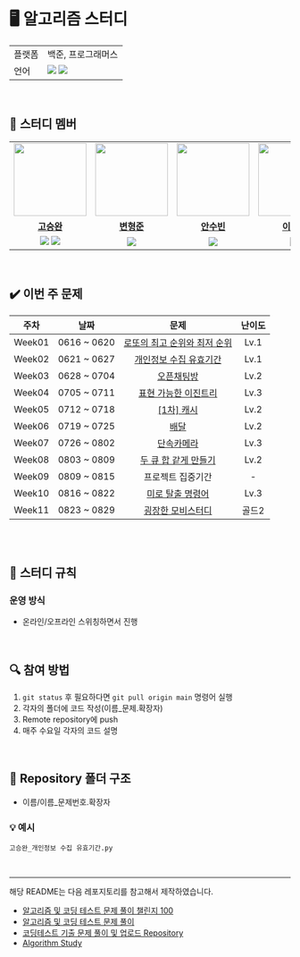 
# 🖥 알고리즘 스터디

<table>
    <td>플랫폼</td>
    <td>백준, 프로그래머스</td>
  </tr>
  <tr>
    <td>언어</td>
    <td><img src="https://img.shields.io/badge/java-007396?style=for-the-badge&logo=java&logoColor=white"> 
        <img src="https://img.shields.io/badge/python-3776AB?style=for-the-badge&logo=python&logoColor=white">
    </td>
  </tr>
</table>

<br/>

## 🤖 스터디 멤버

<table>
 <tr>
    <td align="center"><a href="https://github.com/mukhoplus"><img src="https://avatars.githubusercontent.com/mukhoplus" width="130px;" alt=""></a></td>
    <td align="center"><a href="https://github.com/skybluelion"><img src="https://avatars.githubusercontent.com/skybluelion" width="130px;" alt=""></a></td>
    <td align="center"><a href="https://github.com/richsubin"><img src="https://avatars.githubusercontent.com/richsubin" width="130px;" alt=""></a></td>
    <td align="center"><a href="https://github.com/Leebeom-seok"><img src="https://avatars.githubusercontent.com/Leebeom-seok" width="130px;" alt=""></a></td>
  </tr>
  <tr>
    <td align="center"><a href="https://github.com/mukhoplus"><b>고승완</b></a></td>
    <td align="center"><a href="https://github.com/skybluelion"><b>변형준</b></a></td>
    <td align="center"><a href="https://github.com/richsubin"><b>안수빈</b></a></td>
    <td align="center"><a href="https://github.com/Leebeom-seok"><b>이범석</b></a></td>
  </tr>
  
  <tr> 
    <td align="center">
    <img src="https://img.shields.io/badge/Python-3776AB?style=for-the-badge&logo=python&logoColor=white">
    <img src="https://img.shields.io/badge/Java-007396?style=for-the-badge&logo=java&logoColor=white">
    </td>
    <td align="center">
    <img src="https://img.shields.io/badge/Java-007396?style=for-the-badge&logo=java&logoColor=white"></td>
    <td align="center">
    <img src="https://img.shields.io/badge/Java-007396?style=for-the-badge&logo=java&logoColor=white">
     </td>
    <td align="center">
    <img src="https://img.shields.io/badge/Java-007396?style=for-the-badge&logo=java&logoColor=white">
    </td>

</table>

<br/>

## ✔️ 이번 주 문제

| 주차 | 날짜 | 문제 | 난이도 |
|:---:|:---:|:---:|:---:|
|Week01|0616 ~ 0620| [로또의 최고 순위와 최저 순위](https://school.programmers.co.kr/learn/courses/30/lessons/77484) | Lv.1|
|Week02|0621 ~ 0627| [개인정보 수집 유효기간](https://school.programmers.co.kr/learn/courses/30/lessons/150370) | Lv.1 |
|Week03|0628 ~ 0704|[오픈채팅방](https://school.programmers.co.kr/learn/courses/30/lessons/42888) | Lv.2  |
|Week04|0705 ~ 0711|[표현 가능한 이진트리](https://school.programmers.co.kr/learn/courses/30/lessons/150367) | Lv.3 |
|Week05|0712 ~ 0718| [[1차] 캐시](https://school.programmers.co.kr/learn/courses/30/lessons/17680) | Lv.2 |
|Week06|0719 ~ 0725|[배달](https://school.programmers.co.kr/learn/courses/30/lessons/12978) |  Lv.2  |
|Week07|0726 ~ 0802| [단속카메라](https://school.programmers.co.kr/learn/courses/30/lessons/42884) | Lv.3  |
|Week08|0803 ~ 0809| [두 큐 합 같게 만들기](https://school.programmers.co.kr/learn/courses/30/lessons/118667) | Lv.2  |
|Week09|0809 ~ 0815| 프로젝트 집중기간 | -  |
|Week10|0816 ~ 0822| [미로 탈출 명령어](https://school.programmers.co.kr/learn/courses/30/lessons/150365) | Lv.3  |
|Week11|0823 ~ 0829| [굉장한 모비스터디](https://www.acmicpc.net/problem/27726) | 골드2  |


<br/>

<br/>

## 📌 스터디 규칙

### 운영 방식

- 온라인/오프라인 스위칭하면서 진행

<br/>

## 🔍 참여 방법

1.  `git status`  후 필요하다면  `git pull origin main`  명령어 실행
2.  각자의 폴더에 코드 작성(이름_문제.확장자)
3.  Remote repository에 push
4. 매주 수요일 각자의 코드 설명

<br/>

## 📁 Repository 폴더 구조

- 이름/이름_문제번호.확장자
### 💡 예시
`고승완_개인정보 수집 유효기간.py`

<br/>

---

해당 README는 다음 레포지토리를 참고해서 제작하였습니다.

- [알고리즘 및 코딩 테스트 문제 풀이 챌린지 100](https://github.com/ellynhan/challenge100-codingtest-study)
- [알고리즘 및 코딩 테스트 문제 풀이](https://github.com/Seongho0503/Algo_Study)
- [코딩테스트 기출 문제 풀이 및 업로드 Repository](https://github.com/CodeTest-StudyGroup/Code-Test-Study)
- [Algorithm Study](https://github.com/b1urrrr/Algorithm-Study)
